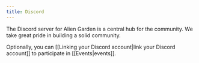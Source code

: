 ```yaml
---
title: Discord
---
```



The Discord server for Alien Garden is a central hub for the community. We take great pride in building a solid community. 

Optionally, you can [[Linking your Discord account|link your Discord account]] to participate in [[Events|events]].

